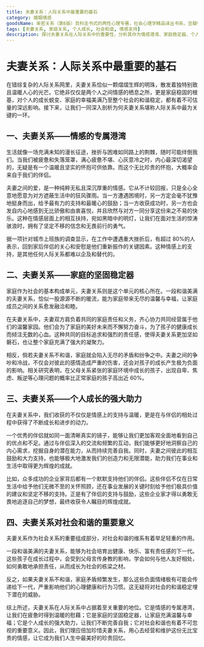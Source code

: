 ```yaml
---
title: 夫妻关系：人际关系中最重要的基石
category: 婚姻情感
goodsName: 亲密关系（第6版）百科全书式的两性心理专著，社会心理学精品译丛书系，豆瓣9.3分，津巴多和彭凯平专文推荐
tags: [夫妻关系, 家庭关系, 个人成长, 社会和谐, 情感支持]
description: 探讨夫妻关系在人际关系中的重要性，分析其作为情感港湾、家庭稳定器、个人成长助力及对社会和谐的意义，强调珍惜和维护夫妻关系的必要性。
---
```


# 夫妻关系：人际关系中最重要的基石

在错综复杂的人际关系网里，夫妻关系恰似一颗熠熠生辉的明珠，散发着独特别致且温暖人心的光芒。它绝非仅仅是两个人之间情感的栖息之所，更是家庭稳固的根基，对个人的成长蜕变、家庭的幸福美满乃至整个社会的和谐稳定，都有着不可估量的深远影响。接下来，让我们一同深入剖析为何夫妻关系堪称人际关系中最为关键的一环。

## 一、夫妻关系——情感的专属港湾
生活就像一场充满未知的漫长征途，挫折与困难如同路上的荆棘，随时可能绊倒我们。当我们被疲惫和失落笼罩，满心疲惫不堪、心灰意冷之时，内心最深切渴望的，无疑是有一个温暖且坚实的怀抱可供依靠。而这个无比珍贵的怀抱，大概率会来自于我们的伴侣。

夫妻之间的爱，是一种纯粹无私且深沉厚重的情感。它从不计较回报，只是全心全意地愿意为对方遮蔽生活中的狂风骤雨。当一方遭遇困境时，另一方定会毫不犹豫地挺身而出，给予最有力的支持和最暖心的鼓励；当一方收获成功时，另一方也会发自内心地感到无比骄傲和由衷喜悦，并且欣然与对方一同分享这份来之不易的快乐。这种在情感层面上的相互扶持，宛如黑暗中的明灯，让我们在面对生活的惊涛骇浪时，拥有了坚定不移的信念和无畏前行的勇气。

据一项针对城市上班族的调查显示，在工作中遭遇重大挫折后，有超过 80%的人表示，回到家后伴侣的关心和安慰是他们重新振作的关键因素。这种情感上的支持，是其他任何人际关系都难以企及和替代的。

## 二、夫妻关系——家庭的坚固稳定器
家庭作为社会的基本构成单元，夫妻关系则是这个单元的核心所在。一段和谐美满的夫妻关系，恰似一股源源不断的暖流，能为家庭带来无尽的温馨与幸福，让家庭成员之间的关系愈发融洽和睦。

在夫妻关系中，夫妻双方肩负着共同的家庭责任和义务，齐心协力共同经营属于他们的温馨家园。他们会为了家庭的美好未来而不懈努力奋斗，为了孩子的健康成长而倾注无数的心血。这种共同的目标追求和强烈的责任感，使得夫妻关系更加坚如磐石，也让整个家庭充满了强大的凝聚力。

相反，倘若夫妻关系不和谐，家庭就会陷入无尽的矛盾和纷争之中。夫妻之间的争吵和冷战，不仅会对彼此的感情造成严重的伤害，还会对孩子的成长产生极为负面的影响。相关研究表明，在父母关系紧张的家庭环境中成长的孩子，出现自卑、焦虑、叛逆等心理问题的概率比正常家庭的孩子高出近 60%。

## 三、夫妻关系——个人成长的强大助力
在夫妻关系中，我们收获的不仅仅是情感上的支持与温暖，更是在与伴侣的相处过程中获得了不断成长和进步的动力。

一个优秀的伴侣就如同一面清晰真实的镜子，能够让我们更加客观全面地看到自己的优点和不足。通过与伴侣深入的交流和频繁的互动，我们能够更好地洞察自己的内心需求，挖掘自身的潜在能力，从而持续完善自我。同时，夫妻之间彼此的相互鼓励和大力支持，也能够极大地激发我们的创造力和无限潜能，助力我们在事业和生活中取得更为辉煌的成就。

比如，众多成功的企业家背后都有一个默默支持他们的伴侣。这些伴侣不仅在日常生活中给予他们无微不至的关怀照顾，还在事业发展的关键时刻给予他们极具价值的建议和坚定不移的支持。正是有了伴侣的支持与鼓励，这些企业家才得以勇敢无畏地追逐自己的梦想，最终收获令人瞩目的辉煌成就。

## 四、夫妻关系对社会和谐的重要意义
夫妻关系作为社会关系的重要组成部分，对社会和谐的维系有着举足轻重的作用。

一段和谐美满的夫妻关系，能够为社会培育出健康、快乐、富有责任感的下一代。这些孩子在成长过程中，会受到父母言传身教的影响，学会如何与他人友好相处，如何勇敢地承担责任，从而成长为社会的栋梁之材。

反之，如果夫妻关系不和谐，家庭矛盾频繁发生，那么这些负面情绪极有可能会传递给下一代，严重影响他们的心理健康和行为习惯。这无疑将对社会的和谐稳定埋下潜在的威胁。

综上所述，夫妻关系在人际关系中占据着至关重要的地位。它是情感的专属港湾，让我们在疲惫时得到温暖的慰藉；它是家庭的坚固稳定器，让家庭充满温馨与幸福；它是个人成长的强大助力，让我们不断完善自我；它对社会和谐也有着不可忽视的重要意义。因此，我们理应倍加珍惜夫妻关系，用心去经营和维护这份无比宝贵的情感，让它成为我们人生中最美好的珍贵回忆。